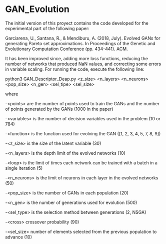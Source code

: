 # GAN_Evolution

The initial version of this proyect contains the code developed for the experimental part of the following paper:

Garciarena, U., Santana, R., & Mendiburu, A. (2018, July). Evolved GANs for generating Pareto set approximations. In Proceedings of the Genetic and Evolutionary Computation Conference (pp. 434-441). ACM.

It has been improved since, adding more loss functions, reducing the number of networks that produced NaN values, and correcting some errors in variable scaling. For running the code, execute the following line:

python3 GAN_Descriptor_Deap.py <seed> <points> <variables> <function> <z_size> <n_layers> <loop> <n_neurons> <pop_size> <n_gen> <sel_tipe> <cross> <sel_size>
  
where 

 -\<points\> are the number of points used to train the GANs and the number of points generated by the GANs (1000 in the paper)
  
 -\<variables\> is the number of decision variables used in the problem (10 or 784)
  
 -\<function\> is the function used for evolving the GAN ([1, 2, 3, 4, 5, 7, 8, 9])
  
 -\<z_size\> is the size of the latent variable (30)

 -\<n_layers\> is the depth limit of the evolved networks (10)

 -\<loop\> is the limit of times each network can be trained with a batch in a single iteration (5)

 -\<n_neurons\> is the limit of neurons in each layer in the evolved networks (50)

 -\<pop_size\> is the number of GANs in each population (20)

 -\<n_gen\> is the number of generations used for evolution (500)

 -\<sel_type\> is the selection method between generations (2, NSGA)

 -\<cross\> crossover probability (90)

 -\<sel_size\> number of elements selected from the previous population to advance (10)

